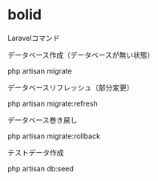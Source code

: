 # bolid

Laravelコマンド

データベース作成（データベースが無い状態）

php artisan migrate

データベースリフレッシュ（部分変更）

php artisan migrate:refresh

データベース巻き戻し

php artisan migrate:rollback

テストデータ作成

php artisan db:seed
